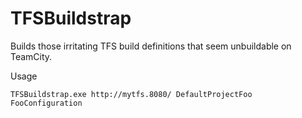 # TFSBuildstrap

Builds those irritating TFS build definitions that seem unbuildable on TeamCity.

Usage
```
TFSBuildstrap.exe http://mytfs.8080/ DefaultProjectFoo FooConfiguration
```
